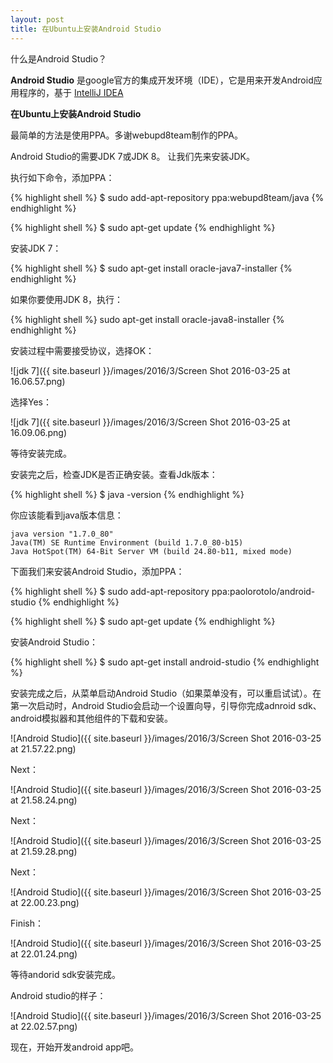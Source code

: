 ```yaml
---
layout: post
title: 在Ubuntu上安装Android Studio
---
```


什么是Android Studio？

**Android Studio** 是google官方的集成开发环境（IDE），它是用来开发Android应用程序的，基于 [IntelliJ IDEA](https://www.jetbrains.com/idea/)

**在Ubuntu上安装Android Studio**

最简单的方法是使用PPA。多谢webupd8team制作的PPA。

Android Studio的需要JDK 7或JDK 8。 让我们先来安装JDK。

执行如下命令，添加PPA：

{% highlight shell %}
$ sudo add-apt-repository ppa:webupd8team/java
{% endhighlight %}

{% highlight shell %}
$ sudo apt-get update
{% endhighlight %}

安装JDK 7：

{% highlight shell %}
$ sudo apt-get install oracle-java7-installer
{% endhighlight %}

如果你要使用JDK 8，执行：

{% highlight shell %}
sudo apt-get install oracle-java8-installer
{% endhighlight %}

安装过程中需要接受协议，选择OK：

![jdk 7]({{ site.baseurl }}/images/2016/3/Screen Shot 2016-03-25 at 16.06.57.png)

选择Yes：

![jdk 7]({{ site.baseurl }}/images/2016/3/Screen Shot 2016-03-25 at 16.09.06.png)

等待安装完成。

安装完之后，检查JDK是否正确安装。查看Jdk版本：

{% highlight shell %}
$ java -version
{% endhighlight %}

你应该能看到java版本信息：

```
java version "1.7.0_80"
Java(TM) SE Runtime Environment (build 1.7.0_80-b15)
Java HotSpot(TM) 64-Bit Server VM (build 24.80-b11, mixed mode)
```

下面我们来安装Android Studio，添加PPA：

{% highlight shell %}
$ sudo add-apt-repository ppa:paolorotolo/android-studio
{% endhighlight %}

{% highlight shell %}
$ sudo apt-get update
{% endhighlight %}

安装Android Studio：

{% highlight shell %}
$ sudo apt-get install android-studio
{% endhighlight %}

安装完成之后，从菜单启动Android Studio（如果菜单没有，可以重启试试）。在第一次启动时，Android Studio会启动一个设置向导，引导你完成adnroid sdk、android模拟器和其他组件的下载和安装。

![Android Studio]({{ site.baseurl }}/images/2016/3/Screen Shot 2016-03-25 at 21.57.22.png)

Next：

![Android Studio]({{ site.baseurl }}/images/2016/3/Screen Shot 2016-03-25 at 21.58.24.png)

Next：

![Android Studio]({{ site.baseurl }}/images/2016/3/Screen Shot 2016-03-25 at 21.59.28.png)

Next：

![Android Studio]({{ site.baseurl }}/images/2016/3/Screen Shot 2016-03-25 at 22.00.23.png)

Finish：

![Android Studio]({{ site.baseurl }}/images/2016/3/Screen Shot 2016-03-25 at 22.01.24.png)

等待andorid sdk安装完成。

Android studio的样子：

![Android Studio]({{ site.baseurl }}/images/2016/3/Screen Shot 2016-03-25 at 22.02.57.png)

现在，开始开发android app吧。